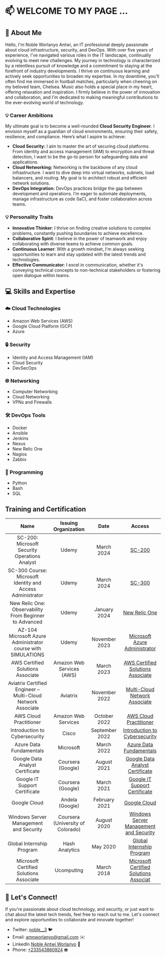 

# 📫 WELCOME TO MY PAGE ... 

## 🚀 About Me

 Hello, I'm Noble Worlanyo Antwi, an IT professional deeply passionate about cloud infrastructure, security, and DevOps. With over five years of experience, I've navigated various roles in the IT landscape, continually evolving to meet new challenges.
My journey in technology is characterized by a relentless pursuit of knowledge and a commitment to staying at the forefront of industry developments. I thrive on continuous learning and actively seek opportunities to broaden my expertise.
In my downtime, you'll often find me immersed in football matches, particularly when cheering on my beloved team, Chelsea. Music also holds a special place in my heart, offering relaxation and inspiration.
I firmly believe in the power of innovation and collaboration, and I'm dedicated to making meaningful contributions to the ever-evolving world of technology.

### 💡 Career Ambitions
My ultimate goal is to become a well-rounded **Cloud Security Engineer**. I envision myself as a guardian of cloud environments, ensuring their safety, resilience, and compliance. Here’s what I aspire to achieve:

- **Cloud Security:** I aim to master the art of securing cloud platforms. From identity and access management (IAM) to encryption and threat detection, I want to be the go-to person for safeguarding data and applications.
- **Cloud Networking:** Networking is the backbone of any cloud infrastructure. I want to dive deep into virtual networks, subnets, load balancers, and routing. My goal is to architect robust and efficient network solutions.
- **DevOps Integration:** DevOps practices bridge the gap between development and operations. I’m eager to automate deployments, manage infrastructure as code (IaC), and foster collaboration across teams.

### 💡 Personality Traits

- **Innovative Thinker**: I thrive on finding creative solutions to complex problems, constantly pushing boundaries to achieve excellence.
- **Collaborative Spirit**: I believe in the power of teamwork and enjoy collaborating with diverse teams to achieve common goals.
- **Continuous Learner**: With a growth mindset, I'm always seeking opportunities to learn and stay updated with the latest trends and technologies.
- **Effective Communicator**: I excel in communication, whether it's conveying technical concepts to non-technical stakeholders or fostering open dialogue within teams.

## 💻 Skills and Expertise

### ☁️ Cloud Technologies
- Amazon Web Services (AWS)
- Google Cloud Platform (GCP)
- Azure

### 🔒 Security
- Identity and Access Management (IAM)
- Cloud Security
- DevSecOps

### 🌐 Networking
- Computer Networking
- Cloud Networking
- VPNs and Firewalls

### 🛠️ DevOps Tools
- Docker
- Ansible
- Jenkins
- Nexus
- New Relic One
- Nagios
- Zabbix

### 🐍 Programming
- Python
- Bash
- SQL

## Training and Certification
| Name                                                     | Issuing Organization            | Date         | Access |
|:---------------------------------------------------------:|:-------------------------------:|:-------------:|:------:|
| SC-200: Microsoft Security Operations Analyst            | Udemy                           | March 2024   | [ SC-200](https://ude.my/UC-cffe9305-0d2a-48bd-a41f-9dfbcafd8659) |
| SC-300 Course: Microsoft Identity and Access Administrator | Udemy                           | March 2024   | [SC-300](https://www.udemy.com/certificate/UC-fd14c0d3-4e26-4500-90e1-77d5e39aa60a/) |
| New Relic One: Observability From Beginner to Advanced   | Udemy                           | January 2024 | [New Relic One](https://www.udemy.com/certificate/UC-171f7b71-5b26-4d1a-8335-d0d2b12dbe25/) |
| AZ-104 Microsoft Azure Administrator course with SIMULATIONS | Udemy                           | November 2023| [Microsoft Azure Administrator](https://www.udemy.com/certificate/UC-2c85a6ee-ca31-477e-a2ec-bb851debb787/) |
| AWS Certified Solutions Associate                        | Amazon Web Services (AWS)       | March 2023   | [AWS Certified Solutions Associate](https://www.credly.com/badges/2f0224e8-66e2-4388-9d9d-98552c7ff73b/public_url) |
| Aviatrix Certified Engineer – Multi-Cloud Network Associate | Aviatrix                        | November 2022| [ Multi-Cloud Network Associate](https://www.credly.com/badges/74f1f416-477f-4e99-8e2a-d07dee0177b4/public_url) |
| AWS Cloud Practitioner                                   | Amazon Web Services             | October 2022 | [AWS Cloud Practitioner](https://www.credly.com/badges/866413b2-8f8f-48a8-84c2-4d8d0b85401d/public_url) |
| Introduction to Cybersecurity                            | Cisco                           | September 2022| [Introduction to Cybersecurity](https://www.credly.com/badges/0e493699-1897-4dea-b3da-7b6072e2244e/public_url) |
| Azure Data Fundamentals                                  | Microsoft                       | March 2022   | [Azure Data Fundamentals](https://www.credly.com/badges/f1082e80-2124-4f61-9e02-3d049ec7f281/public_url) |
| Google Data Analyst Certificate                          | Coursera (Google)               | August 2021  | [Google Data Analyst Certificate](https://drive.google.com/file/d/16hIyWjavu_X25OYoxPIXmfZO8NnqrBGf/view?usp=sharing) |
| Google IT Support Certificate                            | Coursera (Google)               | March 2021   | [Google IT Support Certificate](https://drive.google.com/file/d/1gntV6DWSRMm71h8yulywqCfivCctqfuD/view) |
| Google Cloud                                             | Andela (Google)                 | February 2021| [Google Cloud](https://drive.google.com/file/d/13-Q2NE6As7De4lI1eIz6SFXMWwgwl8rL/view?usp=sharing) |
| Windows Server Management and Security                   | Coursera (University of Colorado)| August 2020  | [Windows Server Management and Security](https://drive.google.com/file/d/1cA0UsQrhDpNwF6wtCAF0QVUpFRM-oW2p/view?usp=sharing) |
| Global Internship Program                                | Hash Analytics                  | May 2020     | [Global Internship Program](https://drive.google.com/file/d/1v0S_oWh51VKAJaJm6EuK8kuQiyulY108/view?usp=sharing) |
| Microsoft Certified Solutions Associate                  | Ucomputing                      | March 2018   | [Microsoft Certified Solutions Associat](https://drive.google.com/file/d/1YsO3JXAGksOcBdtVRQlVz0aXpEpojTzz/view) |


## 🤝 Let's Connect!

If you're passionate about cloud technology, and security, or just want to chat about the latest tech trends, feel free to reach out to me. Let's connect and explore opportunities to collaborate and innovate together!
- Twitter: [noble__3](https://twitter.com/noble__3) 🐦
- Email: [amnworlanyo@gmail.com](mailto:amnworlanyo@gmail.com) ✉️
- LinkedIn [Noble Antwi Worlanyo](https://www.linkedin.com/in/noble-antwi-worlanyo/) 🔗
- Phone: [+233543860924](tel:+233543860924) ☎️



